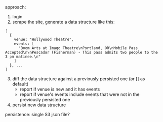 approach:

1. login
2. scrape the site, generate a data structure like this:

```
[
  {
    venue: "Hollywood Theatre",
    events: [
      "Boom Arts at Imago Theatre\nPortland, OR\nMobile Pass Accepted\n\nPescador (Fisherman) - This pass admits two people to the 3 pm matinee.\n"
    ]
  }, ...
]
```

3. diff the data structure against a previously persisted one (or [] as default)
   - report if venue is new and it has events
   - report if venue's events include events that were not in the previously persisted one
5. persist new data structure

persistence: single S3 json file?
